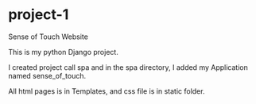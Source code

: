 # project-1
Sense of Touch Website


This is my python Django project.

I created project call spa and in the spa directory, I added my Application named sense_of_touch.

All html pages is in Templates, and css file is in static folder.

